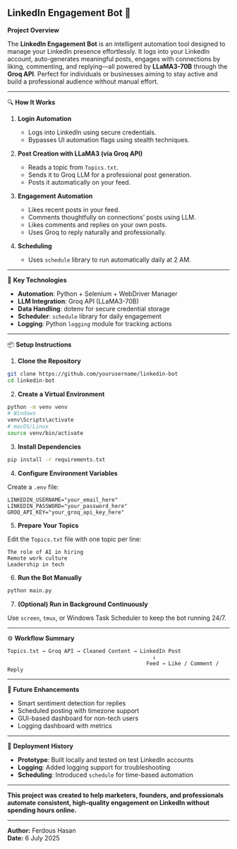 ## LinkedIn Engagement Bot 🤖

**Project Overview**

The **LinkedIn Engagement Bot** is an intelligent automation tool designed to manage your LinkedIn presence effortlessly. It logs into your LinkedIn account, auto-generates meaningful posts, engages with connections by liking, commenting, and replying—all powered by **LLaMA3-70B** through the **Groq API**. Perfect for individuals or businesses aiming to stay active and build a professional audience without manual effort.

---

🔍 **How It Works**

1. **Login Automation**
   * Logs into LinkedIn using secure credentials.
   * Bypasses UI automation flags using stealth techniques.

2. **Post Creation with LLaMA3 (via Groq API)**
   * Reads a topic from `Topics.txt`.
   * Sends it to Groq LLM for a professional post generation.
   * Posts it automatically on your feed.

3. **Engagement Automation**
   * Likes recent posts in your feed.
   * Comments thoughtfully on connections’ posts using LLM.
   * Likes comments and replies on your own posts.
   * Uses Groq to reply naturally and professionally.

4. **Scheduling**
   * Uses `schedule` library to run automatically daily at 2 AM.

---

🔧 **Key Technologies**

* **Automation**: Python + Selenium + WebDriver Manager
* **LLM Integration**: Groq API (LLaMA3-70B)
* **Data Handling**: dotenv for secure credential storage
* **Scheduler**: `schedule` library for daily engagement
* **Logging**: Python `logging` module for tracking actions

---

📦 **Setup Instructions**

1. **Clone the Repository**

```bash
git clone https://github.com/yourusername/linkedin-bot
cd linkedin-bot
```

2. **Create a Virtual Environment**

```bash
python -m venv venv
# Windows
venv\Scripts\activate
# macOS/Linux
source venv/bin/activate
```

3. **Install Dependencies**

```bash
pip install -r requirements.txt
```

4. **Configure Environment Variables**

Create a `.env` file:

```env
LINKEDIN_USERNAME="your_email_here"
LINKEDIN_PASSWORD="your_password_here"
GROQ_API_KEY="your_groq_api_key_here"
```

5. **Prepare Your Topics**

Edit the `Topics.txt` file with one topic per line:

```
The role of AI in hiring
Remote work culture
Leadership in tech
```

6. **Run the Bot Manually**

```bash
python main.py
```

7. **(Optional) Run in Background Continuously**

Use `screen`, `tmux`, or Windows Task Scheduler to keep the bot running 24/7.

---

⚙️ **Workflow Summary**

```
Topics.txt → Groq API → Cleaned Content → LinkedIn Post
                                              ↓
                                            Feed → Like / Comment / Reply
```

---

🌟 **Future Enhancements**

* Smart sentiment detection for replies
* Scheduled posting with timezone support
* GUI-based dashboard for non-tech users
* Logging dashboard with metrics

---

🧪 **Deployment History**

* **Prototype**: Built locally and tested on test LinkedIn accounts
* **Logging**: Added logging support for troubleshooting
* **Scheduling**: Introduced `schedule` for time-based automation

---

**This project was created to help marketers, founders, and professionals automate consistent, high-quality engagement on LinkedIn without spending hours online.**

---

**Author:** Ferdous Hasan  
**Date:** 6 July 2025